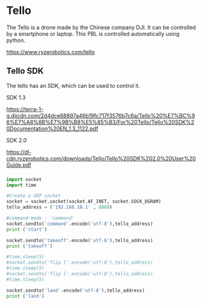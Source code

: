 # Tello
The Tello is a drone made by the Chinese company DJI. It can be controlled by a smartphone or laptop. This PBL is controlled automatically using python.

https://www.ryzerobotics.com/tello

## Tello SDK
The tello has an SDK, which can be used to control it.

SDK 1.3

https://terra-1-g.djicdn.com/2d4dce68897a46b19fc717f3576b7c6a/Tello%20%E7%BC%96%E7%A8%8B%E7%9B%B8%E5%85%B3/For%20Tello/Tello%20SDK%20Documentation%20EN_1.3_1122.pdf

SDK 2.0

https://dl-cdn.ryzerobotics.com/downloads/Tello/Tello%20SDK%202.0%20User%20Guide.pdf


### 

```python
import socket
import time

#Create a UDP socket
socket = socket.socket(socket.AF_INET, socket.SOCK_DGRAM)
tello_address = ('192.168.10.1' , 8889)

#command-mode : 'command'
socket.sendto('command'.encode('utf-8'),tello_address)
print ('start')

socket.sendto('takeoff'.encode('utf-8'),tello_address)
print ('takeoff')

#time.sleep(5)
#socket.sendto('flip l'.encode('utf-8'),tello_address)
#time.sleep(5)
#socket.sendto('flip l'.encode('utf-8'),tello_address)
#time.sleep(5)

socket.sendto('land'.encode('utf-8'),tello_address)
print ('land')


```

